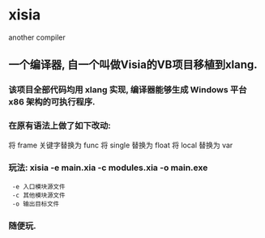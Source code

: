 # xisia
 another compiler
 
## 一个编译器, 自一个叫做Visia的VB项目移植到xlang.

### 该项目全部代码均用 xlang 实现, 编译器能够生成 Windows 平台 x86 架构的可执行程序.

### 在原有语法上做了如下改动:
  将 frame 关键字替换为 func
  将 single 替换为 float
  将 local 替换为 var
  
### 玩法: xisia -e main.xia -c modules.xia -o main.exe
     -e 入口模块源文件
     -c 其他模块源文件
     -o 输出目标文件
     
### 随便玩.
